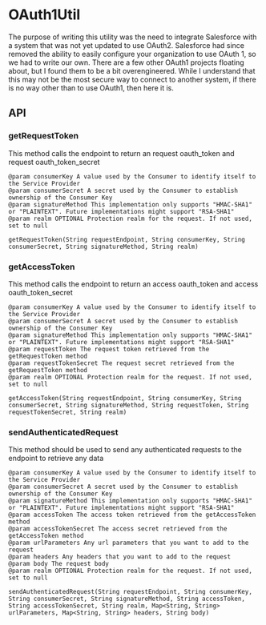 # OAuth1Util
The purpose of writing this utility was the need to integrate Salesforce with a system that was not yet updated to use OAuth2. Salesforce had since removed the ability to easily configure your organization to use OAuth 1, so we had to write our own.
There are a few other OAuth1 projects floating about, but I found them to be a bit overengineered.
While I understand that this may not be the most secure way to connect to another system, if there is no way other than to use OAuth1, then here it is.

## API
### getRequestToken
This method calls the endpoint to return an request oauth_token and request oauth_token_secret
```@param requestEndpoint The endpoint where we are requesting an OAuth token
@param consumerKey A value used by the Consumer to identify itself to the Service Provider
@param consumerSecret A secret used by the Consumer to establish ownership of the Consumer Key
@param signatureMethod This implementation only supports "HMAC-SHA1" or "PLAINTEXT". Future implementations might support "RSA-SHA1"
@param realm OPTIONAL Protection realm for the request. If not used, set to null

getRequestToken(String requestEndpoint, String consumerKey, String consumerSecret, String signatureMethod, String realm)
```
### getAccessToken
This method calls the endpoint to return an access oauth_token and access oauth_token_secret
```@param requestEndpoint The endpoint where we are requesting an OAuth token
@param consumerKey A value used by the Consumer to identify itself to the Service Provider
@param consumerSecret A secret used by the Consumer to establish ownership of the Consumer Key
@param signatureMethod This implementation only supports "HMAC-SHA1" or "PLAINTEXT". Future implementations might support "RSA-SHA1"
@param requestToken The request token retrieved from the getRequestToken method
@param requestTokenSecret The request secret retrieved from the getRequestToken method
@param realm OPTIONAL Protection realm for the request. If not used, set to null

getAccessToken(String requestEndpoint, String consumerKey, String consumerSecret, String signatureMethod, String requestToken, String requestTokenSecret, String realm)
```
### sendAuthenticatedRequest
This method should be used to send any authenticated requests to the endpoint to retrieve any data
```@param requestEndpoint The endpoint where we are requesting an OAuth token
@param consumerKey A value used by the Consumer to identify itself to the Service Provider
@param consumerSecret A secret used by the Consumer to establish ownership of the Consumer Key
@param signatureMethod This implementation only supports "HMAC-SHA1" or "PLAINTEXT". Future implementations might support "RSA-SHA1"
@param accessToken The access token retrieved from the getAccessToken method
@param accessTokenSecret The access secret retrieved from the getAccessToken method
@param urlParameters Any url parameters that you want to add to the request
@param headers Any headers that you want to add to the request
@param body The request body
@param realm OPTIONAL Protection realm for the request. If not used, set to null

sendAuthenticatedRequest(String requestEndpoint, String consumerKey, String consumerSecret, String signatureMethod, String accessToken, String accessTokenSecret, String realm, Map<String, String> urlParameters, Map<String, String> headers, String body)
```

